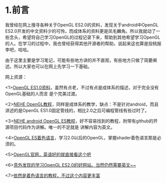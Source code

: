 # 1.前言
我曾经在网上搜寻各种关于OpenGL ES2.0的资料，发现关于android中OpenGL ES2.0开发的中文资料少的可怜，而成体系的资料更是凤毛麟角。所以我就动了一些念头，希望将自己学习OpenGL的过程记录下来，帮助到其他希望学习OpenGL的人。在学习的过程中，我也曾经获得其他开源者的帮助，说起来这也算是投桃报李吧，哈哈。

由于这里主要是学习笔记，可能有些地方讲的并不直观，有些地方只做了简要阐述。所以大家也可以在网上先学习一下基础。

网上资源：

 <1>[OpenGL ES1.0资料](http://blog.csdn.net/mapdigit/article/details/7526556)，虽然有点老，不过有点是成体系的描述，对于完全没有OpenGL基础的人而言 是个完美过渡。

 <2>[NEHE OpenGL教程](http://yarin.blog.51cto.com/1130898/p-11)，同样是成体系的教学，缺点：不是针对android，而且 讲述的是OpenGL ES1.0固定管线的，相比2.0之后可编程管线有些过时了。

 <3>[NEHE android OpenGL ES教程](http://insanitydesign.com/wp/projects/nehe-android-ports/)，好不容易找到的教程，附带有github的开源项目代码作为讲解。唯一的不足就是 讲解内容为英文。

 <4>[OpenGL ES着色语言](http://www.apkbus.com/blog-99192-39584.html)，学习2.0以后的OpenGL，掌握shader着色语言那是必须的。

 <5>[OpenGL官网，英语好的就直接看这个吧](https://www.khronos.org/registry/gles/#specs)

 <6>[意外发现的学习OpenGL ES2.0的好网站。当然仍然需要英文~~](http://www.learnopengles.com/android-lesson-one-getting-started/)

<7>[依然是着色语言的教程，不过这个内容更丰富](http://www.clockworkcoders.com/oglsl/tutorials.html)




